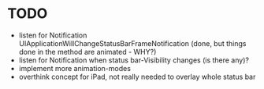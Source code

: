 TODO
=================

* listen for Notification UIApplicationWillChangeStatusBarFrameNotification (done, but things done in the method are animated - WHY?)
* listen for Notification when status bar-Visibility changes (is there any)?
* implement more animation-modes
* overthink concept for iPad, not really needed to overlay whole status bar